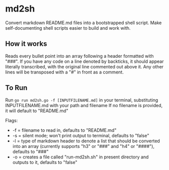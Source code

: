 # md2sh
Convert markdown README.md files into a bootstrapped shell script. Make self-documenting shell scripts easier to build and work with.

## How it works
Reads every bullet point into an array following a header formatted with "###".
If you have any code on a line denoted by backticks, it should appear literally transcribed, with the original line commented out above it.
Any other lines will be transposed with a "#" in front as a comment.

## To Run
Run `go run md2sh.go -f [INPUTFILENAME.md]` in your terminal, substituting INPUTFILENAME.md with your path and filename
If no filename is provided, it will default to "README.md"

Flags:
* -f = filename to read in, defaults to "README.md"
* -s = silent mode; won't print output to terminal, defaults to "false"
* -l = type of markdown header to denote a list that should be converted into an array (currently supports "h3" or "###" and "h4" or "####"), defaults to "###"
* -o = creates a file called "run-md2sh.sh" in present directory and outputs to it, defaults to "false"